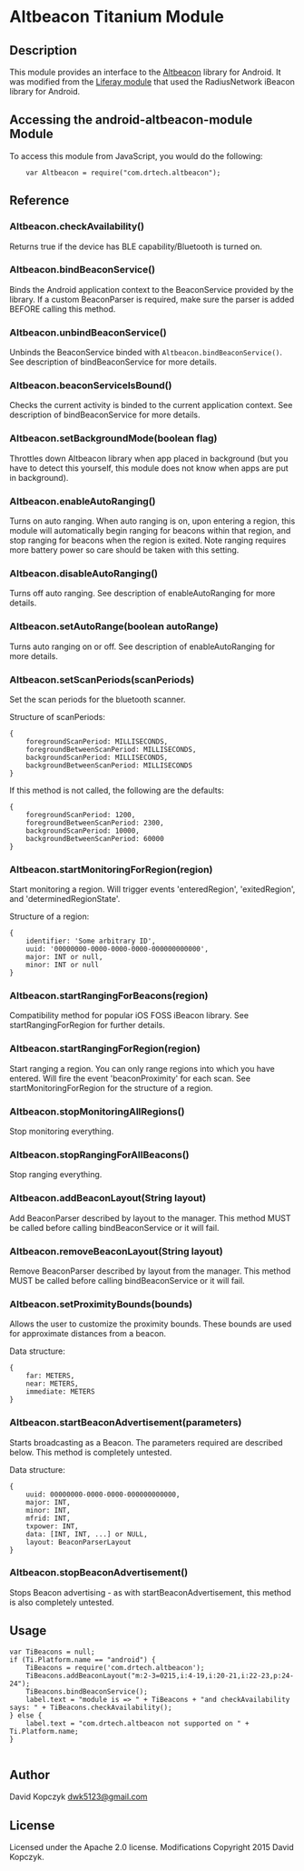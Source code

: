 # Altbeacon Titanium Module

## Description

This module provides an interface to the [Altbeacon](https://github.com/AltBeacon/android-beacon-library "Altbeacon Library") library for Android.  It was modified from the [Liferay module](https://github.com/jamesfalkner/liferay-android-beacons) that used the RadiusNetwork iBeacon library for Android.

## Accessing the android-altbeacon-module Module

To access this module from JavaScript, you would do the following:
```
    var Altbeacon = require("com.drtech.altbeacon");
```

## Reference

### Altbeacon.checkAvailability()

Returns true if the device has BLE capability/Bluetooth is turned on.

### Altbeacon.bindBeaconService()

Binds the Android application context to the BeaconService provided by the library.  If a custom BeaconParser is required, make sure the parser is added BEFORE calling this method.

### Altbeacon.unbindBeaconService()

Unbinds the BeaconService binded with ```Altbeacon.bindBeaconService()```. See description of bindBeaconService for more details.

### Altbeacon.beaconServiceIsBound()

Checks the current activity is binded to the current application context. See description of bindBeaconService for more details.

### Altbeacon.setBackgroundMode(boolean flag)

Throttles down Altbeacon library when app placed in background (but you have to detect this yourself, this module does not know when apps are put in background).

### Altbeacon.enableAutoRanging()

Turns on auto ranging. When auto ranging is on, upon entering a region, this module will automatically begin ranging for beacons within that region, and stop ranging for beacons when the region is exited. Note ranging requires more battery power so care should be taken with this setting.
	 
### Altbeacon.disableAutoRanging()

Turns off auto ranging. See description of enableAutoRanging for more details.

### Altbeacon.setAutoRange(boolean autoRange)

Turns auto ranging on or off. See description of enableAutoRanging for more details.

### Altbeacon.setScanPeriods(scanPeriods)

Set the scan periods for the bluetooth scanner.


Structure of scanPeriods:
```
{
	foregroundScanPeriod: MILLISECONDS,
	foregroundBetweenScanPeriod: MILLISECONDS,
	backgroundScanPeriod: MILLISECONDS,
	backgroundBetweenScanPeriod: MILLISECONDS
}
```


If this method is not called, the following are the defaults:
```
{
	foregroundScanPeriod: 1200,
	foregroundBetweenScanPeriod: 2300,
	backgroundScanPeriod: 10000,
	backgroundBetweenScanPeriod: 60000
}
```

### Altbeacon.startMonitoringForRegion(region)

Start monitoring a region. Will trigger events 'enteredRegion', 'exitedRegion', and 'determinedRegionState'.


Structure of a region:
```
{
	identifier: 'Some arbitrary ID',
	uuid: '00000000-0000-0000-0000-000000000000',
	major: INT or null,
	minor: INT or null
}
```

### Altbeacon.startRangingForBeacons(region)

Compatibility method for popular iOS FOSS iBeacon library. See startRangingForRegion for further details.

### Altbeacon.startRangingForRegion(region)

Start ranging a region. You can only range regions into which you have entered.  Will fire the event 'beaconProximity' for each scan.  See startMonitoringForRegion for the structure of a region.

### Altbeacon.stopMonitoringAllRegions()

Stop monitoring everything.

### Altbeacon.stopRangingForAllBeacons()

Stop ranging everything.

### Altbeacon.addBeaconLayout(String layout)

Add BeaconParser described by layout to the manager. This method MUST be called before calling bindBeaconService or it will fail.

### Altbeacon.removeBeaconLayout(String layout)

Remove BeaconParser described by layout from the manager. This method MUST be called before calling bindBeaconService or it will fail.

### Altbeacon.setProximityBounds(bounds)

Allows the user to customize the proximity bounds.  These bounds are used for approximate distances from a beacon.


Data structure:
```
{
	far: METERS,
	near: METERS,
	immediate: METERS
}
```

### Altbeacon.startBeaconAdvertisement(parameters) 

Starts broadcasting as a Beacon.  The parameters required are described below.  This method is completely untested.


Data structure:
```
{
	uuid: 00000000-0000-0000-000000000000,
	major: INT,
	minor: INT,
	mfrid: INT,
	txpower: INT,
	data: [INT, INT, ...] or NULL,
	layout: BeaconParserLayout
}
```

### Altbeacon.stopBeaconAdvertisement() 

Stops Beacon advertising - as with startBeaconAdvertisement, this method is also completely untested.

## Usage

```
var TiBeacons = null;
if (Ti.Platform.name == "android") {
    TiBeacons = require('com.drtech.altbeacon');
    TiBeacons.addBeaconLayout("m:2-3=0215,i:4-19,i:20-21,i:22-23,p:24-24");
    TiBeacons.bindBeaconService();
    label.text = "module is => " + TiBeacons + "and checkAvailability says: " + TiBeacons.checkAvailability();
} else {
    label.text = "com.drtech.altbeacon not supported on " + Ti.Platform.name;
}


```

## Author

David Kopczyk
dwk5123@gmail.com

## License

Licensed under the Apache 2.0 license.  Modifications Copyright 2015 David Kopczyk.
